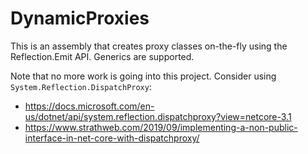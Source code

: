 DynamicProxies
================

This is an assembly that creates proxy classes on-the-fly using the Reflection.Emit API. Generics are supported. 

Note that no more work is going into this project. Consider using `System.Reflection.DispatchProxy`:
* https://docs.microsoft.com/en-us/dotnet/api/system.reflection.dispatchproxy?view=netcore-3.1
* https://www.strathweb.com/2019/09/implementing-a-non-public-interface-in-net-core-with-dispatchproxy/
